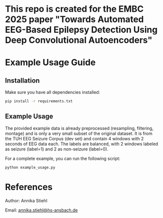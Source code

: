 # This repo is created for the EMBC 2025 paper "Towards Automated EEG-Based Epilepsy Detection Using Deep Convolutional Autoencoders"

# Example Usage Guide

## Installation
Make sure you have all dependencies installed:

```bash
pip install -r requirements.txt
```     

## Example Usage

The provided example data is already preprocessed (resampling, filtering, montage) and is only a very small subset of the original dataset. It is from the TUH EEG Seizure Corpus (dev set) and contain 4 windows with 2 seconds of EEG data each. The labels are balanced, with 2 windows labeled as seizure (label=1) and 2 as non-seizure (label=0).

For a complete example, you can run the following script:

```bash
python example_usage.py
``` 

# References
Author: Annika Stiehl

Email: [annika.stiehl@hs-ansbach.de](mailto:annika.stiehl@hs-ansbach.de)